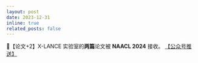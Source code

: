 ```yaml
---
layout: post
date: 2023-12-31
inline: true
related_posts: false
---
```


📃【论文+2】X-LANCE 实验室的**两篇**论文被 **NAACL 2024** 接收。 <a href="https://mp.weixin.qq.com/s/U0O9SxLa2kqJh0IyDeiLYQ"> 【公众号推送】</a>
